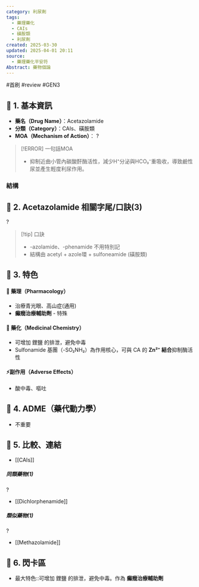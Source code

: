 ```yaml
---
category: 利尿劑
tags:
  - 藥理藥化
  - CAIs
  - 磺胺類
  - 利尿劑
created: 2025-03-30
updated: 2025-04-01 20:11
source:
  - 藥理藥化平安符
Abstract: 藥物個論
---
```


#首刷 #review #GEN3

## 🔹 1. 基本資訊
- **藥名（Drug Name）**：Acetazolamide
- **分類（Category）**：CAIs、磺胺類
- **MOA（Mechanism of Action）**：
?
> [!ERROR] 一句話MOA
> - 抑制近曲小管內碳酸酐酶活性，減少H⁺分泌與HCO₃⁻重吸收，導致鹼性尿並產生輕度利尿作用。


### 結構




## 🔹 2. Acetazolamide 相關字尾/口訣(3)
?
> [!tip] 口訣
> - -azolamide、-phenamide 不用特別記
> - 結構由 acetyl + azole環 + sulfoneamide (磺胺類)

## 🔹 3. 特色
#### 🧪 藥理（Pharmacology）

- 治療青光眼、高山症(通用)
- **癲癇治療輔助劑** - 特殊



#### 🧬 藥化（Medicinal Chemistry）
- 可增加 鋰鹽 的排泄，避免中毒
- Sulfonamide 基團（-SO₂NH₂）為作用核心，可與 CA 的 **Zn²⁺ 結合**抑制酶活性


#### ⚡副作用（Adverse Effects）

- 酸中毒、嘔吐


## 🔹 4. ADME（藥代動力學）
 - 不重要
## 🔹 5. 比較、連結

- [[CAIs]]
##### 同類藥物(1)
?
- [[Dichlorphenamide]]

##### 類似藥物(1)
?
- [[Methazolamide]]

## 🔹 6. 閃卡區

- 最大特色::可增加 鋰鹽 的排泄，避免中毒。作為 **癲癇治療輔助劑**

